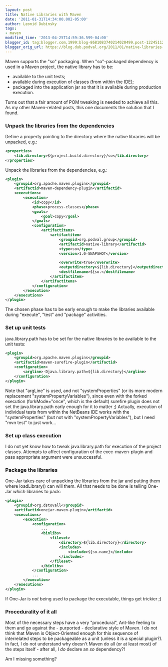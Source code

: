 ```yaml
---
layout: post
title: Native Libraries with Maven
date: '2011-01-31T14:34:00.002-05:00'
author: Leonid Dubinsky
tags:
- maven
modified_time: '2013-04-25T14:59:36.599-04:00'
blogger_id: tag:blogger.com,1999:blog-8681083740214020499.post-122451127561287518
blogger_orig_url: https://blog.dub.podval.org/2011/01/native-libraries-with-maven.html
---
```


Maven supports the "so" packaging. When "so"-packaged dependency is used in a Maven project, the native library has to
be:
- available to the unit tests;
- available during execution of classes (from within the IDE);
- packaged into the application jar so that it is available during production execution.

Turns out that a fair amount of POM tweaking is needed to achieve all this. As my other Maven-related posts, this one
documents the solution that I found.

### Unpack the libraries from the dependencies ###

Define a property pointing to the directory where the native libraries will be unpacked, e.g.:
```xml
<properties>
    <lib.directory>${project.build.directory}/so</lib.directory>
</properties>
```
Unpack the libraries from the dependencies, e.g.:
```xml
<plugin>
    <groupid>org.apache.maven.plugins</groupid>
    <artifactid>maven-dependency-plugin</artifactid>
    <executions>
        <execution>
            <id>copy</id>
            <phase>process-classes</phase>
            <goals>
                <goal>copy</goal>
            </goals>
            <configuration>
                <artifactitems>
                    <artifactitem>
                        <groupid>org.podval.group</groupid>
                        <artifactid>native-library</artifactid>
                        <type>so</type>
                        <version>1.0-SNAPSHOT</version>

                        <overwrite>true</overwrite>
                        <outputdirectory>${lib.directory}</outputdirectory>
                        <destfilename>${so.</destfilename>
                    </artifactitem>
                </artifactitems>
            </configuration>
        </execution>
    </executions>            
</plugin>
```
The chosen phase has to be early enough to make the libraries available during "execute", "test" and "package" activities.<br />

### Set up unit tests ###

java.library.path has to be set for the native libraries to be available to the unit tests:
```xml
<plugin>
    <groupid>org.apache.maven.plugins</groupid>
    <artifactid>maven-surefire-plugin</artifactid>
    <configuration>
        <argline>-Djava.library.path=${lib.directory}</argline>
    </configuration>
</plugin>
```

Note that "argLine" is used, and not "systemProperties" (or its more modern replacement "systemPropertyVariables"),
since even with the forked execution (forkMode="once", which is the default)  surefire plugin does not set the
java.library.path early enough for it to matter ;) Actually, execution of individual tests from within the NetBeans IDE
works with the "systemProperties" (but not with "systemPropertyVariables"), but I need "mvn test" to just work...

### Set up class execution ###

I do not yet know how to tweak java.library.path for execution of the project classes. Attempts to affect configuration
of the exec-maven-plugin and pass appropriate argument were unsuccessful.

### Package the libraries ###

One-Jar takes care of unpacking the libraries from the jar and putting them where loadLibrary() can will them. All that
needs to be done is telling One-Jar *which* libraries to pack:
```xml
<plugin>
    <groupid>org.dstovall</groupid>
    <artifactid>onejar-maven-plugin</artifactid>
    <executions>
        <execution>
            <configuration>
                ...
                <binlibs>
                    <fileset>
                        <directory>${lib.directory}</directory>
                        <includes>
                            <include>${so.name}</include>
                        </includes>
                    </fileset>
                </binlibs>
            </configuration>
            ...
        </execution>
    </executions>
</plugin>            
```

If One-Jar is *not* being used to package the executable, things get trickier ;)

### Procedurality of it all ###

Most of the necessary steps have a very "procedural", Ant-like feeling to them and go against the - purported -
declarative style of Maven. I do not think that Maven is Object-Oriented enough for this sequence of interrelated steps
to be packageable as a unit (unless it is a special plugin?). In fact, I do not understand why doesn't Maven do all (or
at least most) of the steps itself - after all, I *do* declare an *so* dependency?!

Am I missing something?
